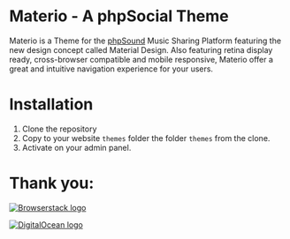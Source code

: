 # Materio - A phpSocial Theme
Materio is a Theme for the [phpSound](https://codecanyon.net/item/phpsound-music-sharing-platform/9016117?ref=gentlemandesigns&license=regular&open_purchase_for_item_id=9016117) Music Sharing Platform featuring the new design concept called Material Design. Also featuring retina display ready, cross-browser compatible and mobile responsive, Materio offer a great and intuitive navigation experience for your users.

# Installation
1. Clone the repository
2. Copy to your website `themes` folder the folder `themes` from the clone.
3. Activate on your admin panel.



# Thank you:
[![Browserstack logo](https://dl.dropbox.com/s/858mooc4sohnjr0/Browserstack-logo.png?dl=0)](https://www.browserstack.com)

[![DigitalOcean logo](https://dl.dropbox.com/s/wvfkq0k7grh92p9/DO_Logo_Horizontal_Blue%20%282%29.png?dl=0)](https://m.do.co/c/0c2a156473a4)